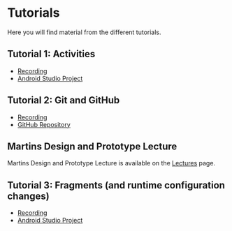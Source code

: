 # Tutorials
Here you will find material from the different tutorials.

## Tutorial 1: Activities
* [Recording](https://ju.instructure.com/courses/4825/pages/recordings?module_item_id=166072)
* [Android Studio Project](./files/tutorial-01.zip)

## Tutorial 2: Git and GitHub
* [Recording](https://ju.instructure.com/courses/4825/pages/recordings?module_item_id=166072)
* [GitHub Repository](https://github.com/PeppeL-G/friendos)

## Martins Design and Prototype Lecture
Martins Design and Prototype Lecture is available on the [Lectures](./lectures/) page.

## Tutorial 3: Fragments (and runtime configuration changes)
* [Recording](https://ju.instructure.com/courses/4825/pages/recordings?module_item_id=166072)
* [Android Studio Project](./files/tutorial-03.zip)